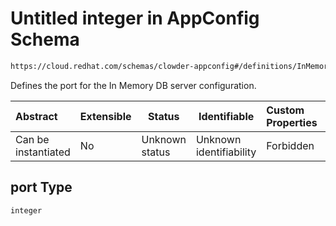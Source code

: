 # Untitled integer in AppConfig Schema

```txt
https://cloud.redhat.com/schemas/clowder-appconfig#/definitions/InMemoryDBConfig/properties/port
```

Defines the port for the In Memory DB server configuration.


| Abstract            | Extensible | Status         | Identifiable            | Custom Properties | Additional Properties | Access Restrictions | Defined In                                                          |
| :------------------ | ---------- | -------------- | ----------------------- | :---------------- | --------------------- | ------------------- | ------------------------------------------------------------------- |
| Can be instantiated | No         | Unknown status | Unknown identifiability | Forbidden         | Allowed               | none                | [schema.json\*](../../../../out/schema.json "open original schema") |

## port Type

`integer`
